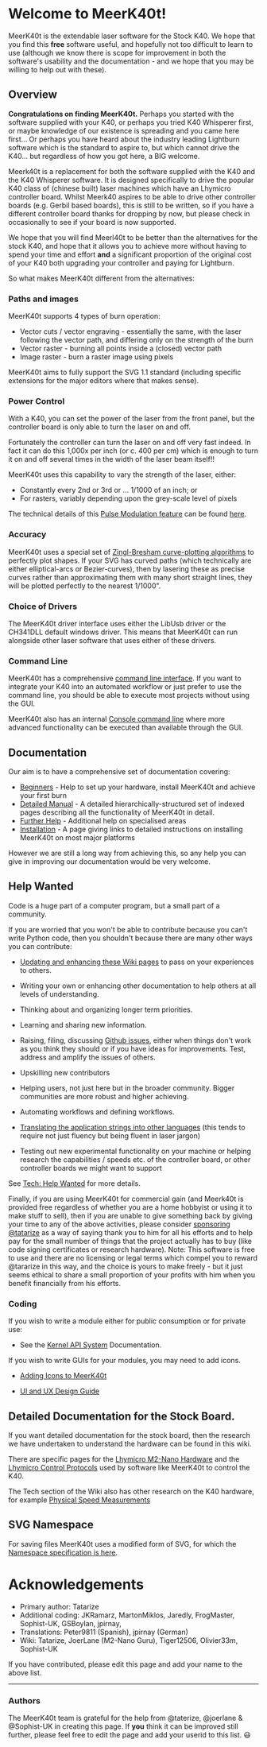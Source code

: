# Welcome to MeerK40t!
MeerK40t is the extendable laser software for the Stock K40. We hope that you find this **free** software useful, and hopefully not too difficult to learn to use (although we know there is scope for improvement in both the software's usability and the documentation - and we hope that you may be willing to help out with these).

## Overview
**Congratulations on finding MeerK40t.** Perhaps you started with the software supplied with your K40, or perhaps you tried K40 Whisperer first, or maybe knowledge of our existence is spreading and you came here first... Or perhaps you have heard about the industry leading Lightburn software which is the standard to aspire to, but which cannot drive the K40... but regardless of how you got here, a BIG welcome.

Meerk40t is a replacement for both the software supplied with the K40 and the K40 Whisperer software. It is designed specifically to drive the popular K40 class of (chinese built) laser machines which have an Lhymicro controller board. Whilst Meerk40 aspires to be able to drive other controller boards (e.g. Gerbil based boards), this is still to be written, so if you have a different controller board thanks for dropping by now, but please check in occasionally to see if your board is now supported.

We hope that you will find Meerl40t to be better than the alternatives for the stock K40, and hope that it allows you to achieve more without having to spend your time and effort **and** a significant proportion of the original cost of your K40 both upgrading your controller and paying for Lightburn.

So what makes MeerK40t different from the alternatives:

### Paths and images
MeerK40t supports 4 types of burn operation:
* Vector cuts / vector engraving - essentially the same, with the laser following the vector path, and differing only on the strength of the burn
* Vector raster - burning all points inside a (closed) vector path
* Image raster - burn a raster image using pixels

MeerK40t aims to fully support the SVG 1.1 standard (including specific extensions for the major editors where that makes sense).

### Power Control
With a K40, you can set the power of the laser from the front panel, but the controller board is only able to turn the laser on and off.

Fortunately the controller can turn the laser on and off very fast indeed. In fact it can do this 1,000x per inch (or c. 400 per cm) which is enough to turn it on and off several times in the width of the laser beam itself!!

MeerK40t uses this capability to vary the strength of the laser, either:
* Constantly every 2nd or 3rd or ... 1/1000 of an inch; or
* For rasters, variably depending upon the grey-scale level of pixels

The technical details of this [Pulse Modulation feature](./Tech:-Raster-pulse-modulation-PPI) can be found [here](./Tech:-Raster-pulse-modulation-PPI).

### Accuracy
MeerK40t uses a special set of [Zingl-Bresham curve-plotting algorithms](./Tech:-Zingl-Bresenham-Curve-Plotting) to perfectly plot shapes. If your SVG has curved paths (which technically are either elliptical-arcs or Bezier-curves), then by lasering these as precise curves rather than approximating them with many short straight lines, they will be plotted perfectly to the nearest 1/1000".

### Choice of Drivers
The MeerK40t driver interface uses either the LibUsb driver or the CH341DLL default windows driver. This means that MeerK40t can run alongside other laser software that uses either of these drivers.

### Command Line
MeerK40t has a comprehensive [command line interface](./Help:-Command-Line-Interface). If you want to integrate your K40 into an automated workflow or just prefer to use the command line, you should be able to execute most projects without using the GUI.

MeerK40t also has an internal [Console command line](./Help:-Console-Commands) where more advanced functionality can be executed than available through the GUI.

## Documentation
Our aim is to have a comprehensive set of documentation covering:
* [Beginners](./Beginners:-0.-Index) - Help to set up your hardware, install MeerK40t and achieve your first burn
* [Detailed Manual](./Doc:-0.-Index) - A detailed hierarchically-structured set of indexed pages describing all the functionality of MeerK40t in detail.
* [Further Help]() - Additional help on specialised areas
* [Installation](./Beginners:-2.-Installing-MeerK40t) - A page giving links to detailed instructions on installing MeerK40t on most major platforms

However we are still a long way from achieving this, so any help you can give in improving our documentation would be very welcome.

## Help Wanted
Code is a huge part of a computer program, but a small part of a community.

If you are worried that you won't be able to contribute because you can't write Python code, then you shouldn't because there are many other ways you can contribute:
* [Updating and enhancing these Wiki pages](./Tech:-Creating-a-wiki-page) to pass on your experiences to others.
* Writing your own or enhancing other documentation to help others at all levels of understanding.
* Thinking about and organizing longer term priorities.
* Learning and sharing new information.
* Raising, filing, discussing [Github issues](/meerk40t/meerk40t/issues), either when things don't work as you think they should or if you have ideas for improvements. Test, address and amplify the issues of others. 
* Upskilling new contributors
* Helping users, not just here but in the broader community. Bigger communities are more robust and higher achieving.
* Automating workflows and defining workflows. 
* [Translating the application strings into other languages](./Tech:-Foreign-Language-Translations) (this tends to require not just fluency but being fluent in laser jargon)

* Testing out new experimental functionality on your machine or helping research the capabilities / speeds etc. of the controller board, or other controller boards we might want to support

See [Tech: Help Wanted](https://github.com/meerk40t/meerk40t/wiki/Tech:-Help-wanted) for more details.

Finally, if you are using MeerK40t for commercial gain (and Meerk40t is provided free regardless of whether you are a home hobbyist or using it to make stuff to sell), then if you are unable to give something back by giving your time to any of the above activities, please consider [sponsoring @tatarize](/sponsors/tatarize) as a way of saying thank you to him for all his efforts and to help pay for the small number of things that the project actually has to buy (like code signing certificates or research hardware). Note: This software is free to use and there are no licensing or legal terms which compel you to reward @tararize in this way, and the choice is yours to make freely - but it just seems ethical to share a small proportion of your profits with him when you benefit financially from his efforts.

### Coding
If you wish to write a module either for public consumption or for private use:

* See the [Kernel API System](https://github.com/meerk40t/meerk40t/wiki/Tech:-Kernel-API-System) Documentation.

If you wish to write GUIs for your modules, you may need to add icons.

* [Adding Icons to MeerK40t](https://github.com/meerk40t/meerk40t/wiki/Tech:-Adding-Icons-to-a-MeerK40t-Module)

* [UI and UX Design Guide](https://github.com/meerk40t/meerk40t/wiki/Tech:-UI-and-UX-Design-Guide)

## Detailed Documentation for the Stock Board.

If you want detailed documentation for the stock board, then the research we have undertaken to understand the hardware can be found in this wiki.

There are specific pages for the [Lhymicro M2-Nano Hardware](./Tech:-Lhymicro-M2-Nano-Hardware) and the [Lhymicro Control Protocols](./Tech:-Lhymicro-Control-Protocols) used by software like MeerK40t to control the K40.

The Tech section of the Wiki also has other research on the K40 hardware, for example [Physical Speed Measurements](./Tech:-Physical-Speed-Measurements)

## SVG Namespace
For saving files MeerK40t uses a modified form of SVG, for which the [Namespace specification is here](./Tech:-SVG-Namespace).

# Acknowledgements

* Primary author: Tatarize
* Additional coding: JKRamarz, MartonMiklos, Jaredly, FrogMaster, Sophist-UK, GSBoylan, jpirnay,
* Translations: Peter9811 (Spanish), jpirnay (German)
* Wiki: Tatarize, JoerLane (M2-Nano Guru), Tiger12506, Olivier33m, Sophist-UK

If you have contributed, please edit this page and add your name to the above list.

---
### Authors
The MeerK40t team is grateful for the help from @taterize, @joerlane  & @Sophist-UK in creating this page. If **you** think it can be improved still further, please feel free to edit the page and add your userid to this list. 😃